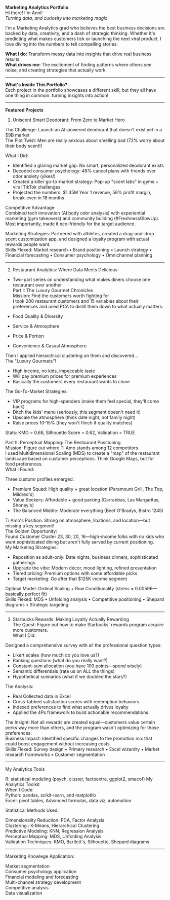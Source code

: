 **Marketing Analytics Portfolio** <br>
Hi there! I'm Anni! <br>
_Turning data, and curiosity into marketing magic_  <br>

I'm a Marketing Analytics grad who believes the best business decisions are backed by data, creativity, and a dash of strategic thinking. Whether it's predicting what makes customers tick or launching the next viral product, I love diving into the numbers to tell compelling stories. <br>

**What I do:** Transform messy data into insights that drive real business results. <br>
**What drives me:** The excitement of finding patterns where others see noise, and creating strategies that actually work. <br>

---
**What's Inside This Portfolio?** <br>
Each project in the portfolio showcases a different skill, but they all have one thing in common: turning insights into action!

---

**Featured Projects** <br>
1. Uniscent Smart Deodorant: From Zero to Market Hero <br>

The Challenge: Launch an AI-powered deodorant that doesn't exist yet in a $9B market <br>
The Plot Twist: Men are really anxious about smelling bad (72% worry about their body scent!) <br>

What I Did: <br>
- Identified a glaring market gap: No smart, personalized deodorant exists <br>
- Decoded consumer psychology: 48% cancel plans with friends over odor anxiety (yikes!) <br>
- Created a killer go-to-market strategy: Pop-up "scent labs" in gyms + viral TikTok challenges <br>
- Projected the numbers: $1.35M Year 1 revenue, 58% profit margin, break-even in 18 months <br>

Competitive Advantage: <br>
Combined tech innovation (AI body odor analysis) with experiential marketing (gym takeovers) and community building (#FreshnessGlowUp). Most importantly, made it eco-friendly for the target audience. <br>

Marketing Strategies: Partnered with athletes, created a drag-and-drop scent customization app, and designed a loyalty program with actual rewards people want. <br>
Skills Flexed: Market research • Brand positioning • Launch strategy • Financial forecasting • Consumer psychology • Omnichannel planning <br>

---
2. Restaurant Analytics: Where Data Meets Delicious <br> 
- Two-part series on understanding what makes diners choose one restaurant over another <br>
Part I: The Luxury Gourmet Chronicles <br>
Mission: Find the customers worth fighting for <br>
I took 200 restaurant customers and 15 variables about their preferences and used PCA to distill them down to what actually matters: <br>

- Food Quality & Diversity 
- Service & Atmosphere 
- Price & Portion 
- Convenience & Casual Atmosphere 

Then I applied hierarchical clustering on them and discovered... <br>
The "Luxury Gourmets"! <br>

- High income, no kids, impeccable taste
- Will pay premium prices for premium experiences
- Basically the customers every restaurant wants to clone

The Go-To-Market Strategies:

- VIP programs for high-spenders (make them feel special, they'll come back)
- Ditch the kids' menu (seriously, this segment doesn't need it)
- Upscale the atmosphere (think date night, not family night)
- Raise prices 10-15% (they won't flinch if quality matches)

Stats: KMO = 0.66, Silhouette Score = 0.62, Validation = TRUE <br>

Part II: Perceptual Mapping: The Restaurant Positioning <br>
Mission: Figure out where Ti Amo stands among 12 competitors <br>
I used Multidimensional Scaling (MDS) to create a "map" of the restaurant landscape based on customer perceptions. Think Google Maps, but for food preferences. <br>
What I Found:<br>

Three customr profiles emerged:

- Premium Squad: High quality + great location (Paramount Grill, The Top, Mildred's)
- Value Seekers: Affordable + good parking (Carrabbas, Las Margaritas, Shoney's)
- The Balanced Middle: Moderate everything (Beef O'Bradys, Bistro 1245) <br>



Ti Amo's Position: Strong on atmosphere, libations, and location—but missing a key segment! <br>
The Golden Opportunity: <br>
Found Customer Cluster 23, 30, 20, 16—high-income folks with no kids who want sophisticated dining but aren't fully served by current positioning. <br>
My Marketing Strategies: <br>

- Reposition as adult-only: Date nights, business dinners, sophisticated gatherings
- Upgrade the vibe: Modern décor, mood lighting, refined presentation
- Tiered pricing: Premium options with some affordable picks
- Target marketing: Go after that $125K income segment

Optimal Model: Ordinal Scaling + Row Conditionality (stress = 0.00596—basically perfect fit) <br>
Skills Flexed: MDS • Unfolding analysis • Competitive positioning • Shepard diagrams • Strategic targeting <br>

---
3. Starbucks Rewards: Making Loyalty Actually Rewarding <br/>
The Quest: Figure out how to make Starbucks' rewards program acquire more customers. <br/>
What I Did: <br/>

Designed a comprehensive survey with all the professional question types: <br/>

- Likert scales (how much do you love us?)
- Ranking questions (what do you really want?)
- Constant-sum allocation (you have 100 points—spend wisely)
- Semantic differentials (rate us on ALL the things)
- Hypothetical scenarios (what if we doubled the stars?)


The Analysis: <br/>

- Real Collected data in Excel 
- Cross-tabbed satisfaction scores with redemption behaviors
- Indexed preferences to find what actually drives loyalty
- Applied the 4Ps framework to build actionable recommendations

The Insight: Not all rewards are created equal—customers value certain perks way more than others, and the program wasn't optimizing for those preferences. <br/>
Business Impact: Identified specific changes to the promotion mix that could boost engagement without increasing costs. <br/>
Skills Flexed: Survey design • Primary research • Excel wizardry • Market research frameworks • Customer segmentation <br/>

----
My Analytics Tools <br>
 
R: statistical modeling (psych, cluster, factoextra, ggplot2, smacof) My Analytics Toolkit <br>
When I Code: <br>
Python: pandas, scikit-learn, and matplotlib <br>
Excel: pivot tables, Advanced formulas, data viz, automation <br>

Statistical Methods Used: <br>

Dimensionality Reduction: PCA, Factor Analysis  <br>
Clustering : K-Means, Hierarchical Clustering  <br>
Predictive Modeling: KNN, Regression Analysis  <br>
Perceptual Mapping: MDS, Unfolding Analysis  <br>
Validation Techniques: KMO, Bartlett's, Silhouette, Shepard diagrams  <br>

---
Marketing Knowlege Application: <br>

Market segmentation   <br>
Consumer psychology application   <br>
Financial modeling and forecasting  <br>
Multi-channel strategy development<br>
Competitive analysis <br>
Data visualization <br>

 
